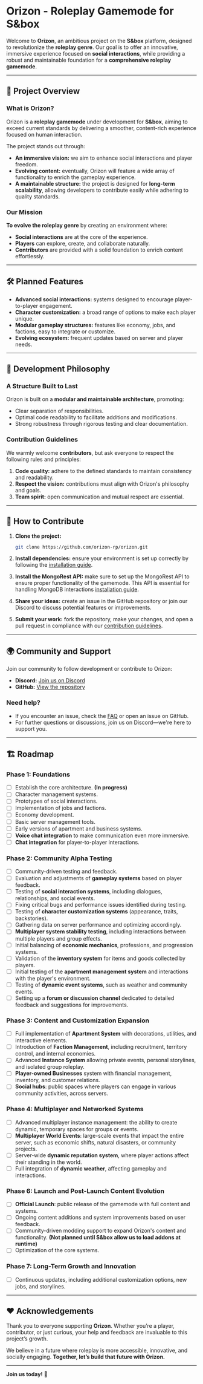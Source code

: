 # Orizon - Roleplay Gamemode for S&box

Welcome to **Orizon**, an ambitious project on the **S&box** platform, designed to revolutionize the **roleplay genre**.
Our goal is to offer an innovative, immersive experience focused on **social interactions**, while providing a robust
and maintainable foundation for a **comprehensive roleplay gamemode**.

---

## 🌟 **Project Overview**

### What is Orizon?

Orizon is a **roleplay gamemode** under development for **S&box**, aiming to exceed current standards by delivering a
smoother, content-rich experience focused on human interaction.

The project stands out through:

- **An immersive vision:** we aim to enhance social interactions and player freedom.
- **Evolving content:** eventually, Orizon will feature a wide array of functionality to enrich the gameplay experience.
- **A maintainable structure:** the project is designed for **long-term scalability**, allowing developers to contribute
  easily while adhering to quality standards.

### Our Mission

**To evolve the roleplay genre** by creating an environment where:

- **Social interactions** are at the core of the experience.
- **Players** can explore, create, and collaborate naturally.
- **Contributors** are provided with a solid foundation to enrich content effortlessly.

---

## 🛠️ **Planned Features**

- **Advanced social interactions:** systems designed to encourage player-to-player engagement.
- **Character customization:** a broad range of options to make each player unique.
- **Modular gameplay structures:** features like economy, jobs, and factions, easy to integrate or customize.
- **Evolving ecosystem:** frequent updates based on server and player needs.

---

## 📐 **Development Philosophy**

### A Structure Built to Last

Orizon is built on a **modular and maintainable architecture**, promoting:

- Clear separation of responsibilities.
- Optimal code readability to facilitate additions and modifications.
- Strong robustness through rigorous testing and clear documentation.

### Contribution Guidelines

We warmly welcome **contributors**, but ask everyone to respect the following rules and principles:

1. **Code quality:** adhere to the defined standards to maintain consistency and readability.
2. **Respect the vision:** contributions must align with Orizon's philosophy and goals.
3. **Team spirit:** open communication and mutual respect are essential.

---

## 🚀 **How to Contribute**

1. **Clone the project:**
   ```bash
   git clone https://github.com/orizon-rp/orizon.git
   ```

1. **Install dependencies:** ensure your environment is set up correctly by following the [installation guide](#).
2. **Install the MongoRest API:** make sure to set up the MongoRest API to ensure proper functionality of the gamemode.
   This API is essential for handling MongoDB interactions [installation guide](#).
3. **Share your ideas:** create an issue in the GitHub repository or join our Discord to discuss potential features or
   improvements.
4. **Submit your work:** fork the repository, make your changes, and open a pull request in compliance with
   our [contribution guidelines](#).

---

## 🌍 **Community and Support**

Join our community to follow development or contribute to Orizon:

- **Discord:** [Join us on Discord](#https://discord.gg/rV2heghnQU)
- **GitHub:** [View the repository](#https://github.com/orizon-rp/orizon)

### Need help?

- If you encounter an issue, check the [FAQ](#) or open an issue on GitHub.
- For further questions or discussions, join us on Discord—we're here to support you.

---

## 🏗️ **Roadmap**

### Phase 1: Foundations

- [ ] Establish the core architecture. **(In progress)**
- [ ] Character management systems.
- [ ] Prototypes of social interactions.
- [ ] Implementation of jobs and factions.
- [ ] Economy development.
- [ ] Basic server management tools.
- [ ] Early versions of apartment and business systems.
- [ ] **Voice chat integration** to make communication even more immersive.
- [ ] **Chat integration** for player-to-player interactions.

### Phase 2: Community Alpha Testing

- [ ] Community-driven testing and feedback.
- [ ] Evaluation and adjustments of **gameplay systems** based on player feedback.
- [ ] Testing of **social interaction systems**, including dialogues, relationships, and social events.
- [ ] Fixing critical bugs and performance issues identified during testing.
- [ ] Testing of **character customization systems** (appearance, traits, backstories).
- [ ] Gathering data on server performance and optimizing accordingly.
- [ ] **Multiplayer system stability testing**, including interactions between multiple players and group effects.
- [ ] Initial balancing of **economic mechanics**, professions, and progression systems.
- [ ] Validation of the **inventory system** for items and goods collected by players.
- [ ] Initial testing of the **apartment management system** and interactions with the player's environment.
- [ ] Testing of **dynamic event systems**, such as weather and community events.
- [ ] Setting up a **forum or discussion channel** dedicated to detailed feedback and suggestions for improvements.

### Phase 3: Content and Customization Expansion

- [ ] Full implementation of **Apartment System** with decorations, utilities, and interactive elements.
- [ ] Introduction of **Faction Management**, including recruitment, territory control, and internal economies.
- [ ] Advanced **Instance System** allowing private events, personal storylines, and isolated group roleplay.
- [ ] **Player-owned Businesses** system with financial management, inventory, and customer relations.
- [ ] **Social hubs**: public spaces where players can engage in various community activities, across servers.

### Phase 4: Multiplayer and Networked Systems

- [ ] Advanced multiplayer instance management: the ability to create dynamic, temporary spaces for groups or events.
- [ ] **Multiplayer World Events**: large-scale events that impact the entire server, such as economic shifts, natural
  disasters, or community projects.
- [ ] Server-wide **dynamic reputation system**, where player actions affect their standing in the world.
- [ ] Full integration of **dynamic weather**, affecting gameplay and interactions.

### Phase 6: Launch and Post-Launch Content Evolution

- [ ] **Official Launch**: public release of the gamemode with full content and systems.
- [ ] Ongoing content additions and system improvements based on user feedback.
- [ ] Community-driven modding support to expand Orizon's content and functionality. **(Not planned until S&box allow us
  to load addons at runtime)**
- [ ] Optimization of the core systems.

### Phase 7: Long-Term Growth and Innovation

- [ ] Continuous updates, including additional customization options, new jobs, and storylines.

---

## ❤️ **Acknowledgements**

Thank you to everyone supporting **Orizon**. Whether you’re a player, contributor, or just curious, your help and
feedback are invaluable to this project’s growth.

We believe in a future where roleplay is more accessible, innovative, and socially engaging. **Together, let’s build
that future with Orizon.**

---

**Join us today!** 🚀
